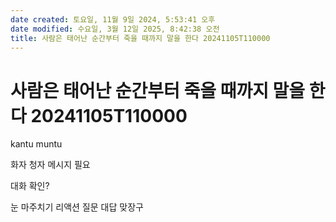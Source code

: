 ```yaml
---
date created: 토요일, 11월 9일 2024, 5:53:41 오후
date modified: 수요일, 3월 12일 2025, 8:42:38 오전
title: 사람은 태어난 순간부터 죽을 때까지 말을 한다 20241105T110000
---
```


# 사람은 태어난 순간부터 죽을 때까지 말을 한다 20241105T110000

kantu
muntu

화자 청자 메시지 필요

대화 확인?

눈 마주치기
리액션
질문
대답
맞장구
